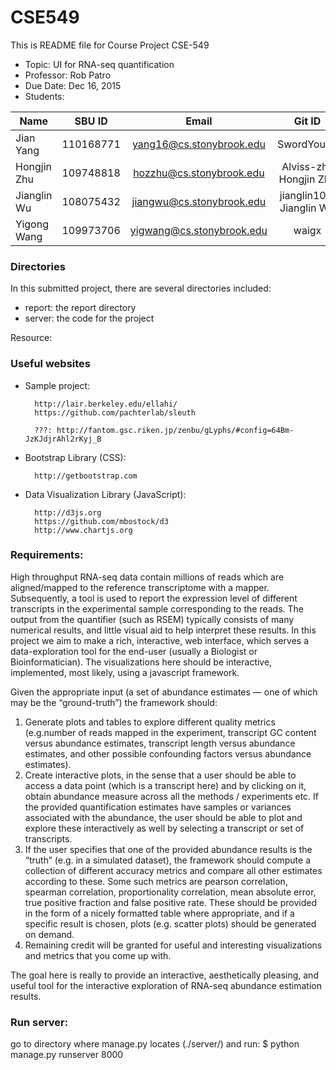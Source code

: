 # CSE549

This is README file for Course Project CSE-549

* Topic: UI for RNA-seq quantification
* Professor: Rob Patro
* Due Date: Dec 16, 2015
* Students:

|Name          |   SBU ID      |        Email               |          Git ID            |
|--------------|:-------------:|:--------------------------:|:--------------------------:|
| Jian Yang    |  110168771    | yang16@cs.stonybrook.edu   |       SwordYoung           |
| Hongjin Zhu  |  109748818    | hozzhu@cs.stonybrook.edu   |  Alviss-zhj, Hongjin Zhu   |
| Jianglin Wu  |  108075432    | jiangwu@cs.stonybrook.edu  | jianglin101, Jianglin Wu   |
| Yigong Wang  |  109973706    | yigwang@cs.stonybrook.edu  |          waigx             |

### Directories
In this submitted project, there are several directories included:
 - report: the report directory
 - server: the code for the project

Resource:

### Useful websites

* Sample project:

        http://lair.berkeley.edu/ellahi/
        https://github.com/pachterlab/sleuth
        
        ???: http://fantom.gsc.riken.jp/zenbu/gLyphs/#config=64Bm-JzKJdjrAhl2rKyj_B

* Bootstrap Library (CSS):



        http://getbootstrap.com

* Data Visualization Library (JavaScript):



        http://d3js.org
        https://github.com/mbostock/d3
        http://www.chartjs.org


### Requirements:

High throughput RNA-seq data contain millions of reads which are aligned/mapped to the reference transcriptome with a mapper.  Subsequently, a tool is used to report the expression level of different transcripts in the experimental sample corresponding to the reads. The output from the quantifier (such as RSEM) typically consists of many numerical results, and little visual aid to help interpret these results. In this project we aim to make a rich, interactive, web interface, which serves a data-exploration tool for the end-user (usually a Biologist or Bioinformatician).  The visualizations here should be interactive, implemented, most likely, using a javascript framework.

Given the appropriate input (a set of abundance estimates — one of which may be the “ground-truth”) the framework should:
 1. Generate plots and tables to explore different quality metrics (e.g.number of reads mapped in the experiment, transcript GC content versus abundance estimates, transcript length versus abundance estimates, and other possible confounding factors versus abundance estimates).
 2. Create interactive plots, in the sense that a user should be able to access a data point (which is a transcript here) and by clicking on it, obtain abundance measure across all the methods / experiments etc.  If the provided quantification estimates have samples or variances associated with the abundance, the user should be able to plot and explore these interactively as well by selecting a transcript or set of transcripts.
 3. If the user specifies that one of the provided abundance results is the “truth” (e.g. in a simulated dataset), the framework should compute a collection of different accuracy metrics and compare all other estimates according to these.  Some such metrics are pearson correlation, spearman correlation, proportionality correlation, mean absolute error, true positive fraction and false positive rate.  These should be provided in the form of a nicely formatted table where appropriate, and if a specific result is chosen, plots (e.g. scatter plots) should be generated on demand.
 4. Remaining credit will be granted for useful and interesting visualizations and metrics that you come up with.

The goal here is really to provide an interactive, aesthetically pleasing, and useful tool for the interactive exploration of RNA-seq abundance estimation results.

### Run server:
go to directory where manage.py locates (./server/) and run:
$ python manage.py runserver 8000
